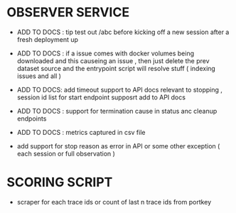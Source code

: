 # OBSERVER SERVICE
- ADD TO DOCS : tip test out /abc before kicking off a new session after a fresh deployment up
- ADD TO DOCS : if a issue comes with docker volumes being downloaded and this causeing an issue , then just delete the prev dataset source and the entrypoint script will resolve stuff ( indexing issues and all )
- ADD TO DOCS: add timeout support to API docs relevant to stopping , session id list for start endpoint supposrt add to API docs
- ADD TO DOCS : support for termination cause in status anc cleanup endpoints
- ADD TO DOCS : metrics captured in csv file

- add support for stop reason as error in API or some other exception ( each session or full observation )

# SCORING SCRIPT
- scraper for each trace ids or count of last n trace ids from portkey